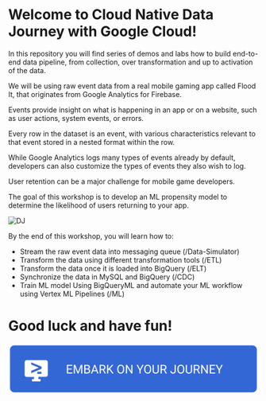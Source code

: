 # Welcome to Cloud Native Data Journey with Google Cloud!

In this repository you will find series of demos and labs how to build end-to-end data pipeline, from collection, over transformation and up to activation of the data.

We will be using raw event data from a real mobile gaming app called Flood It, that originates from Google Analytics for Firebase.

Events provide insight on what is happening in an app or on a website, such as user actions, system events, or errors. 

Every row in the dataset is an event, with various characteristics relevant to that event stored in a nested format within the row. 

While Google Analytics logs many types of events already by default, developers can also customize the types of events they also wish to log.

User retention can be a major challenge for mobile game developers.

The goal of this workshop is to develop an ML propensity model to determine the likelihood of users returning to your app.

![DJ](./rsc/architecture.png)


By the end of this workshop, you will learn how to:

- Stream the raw event data into messaging queue (/Data-Simulator)
- Transform the data using different transformation tools (/ETL)
- Transform the data once it is loaded into BigQuery (/ELT)
- Synchronize the data in MySQL and BigQuery (/CDC)
- Train ML model Using BigQueryML and automate your ML workflow using Vertex ML Pipelines (/ML)  

# Good luck and have fun! 

[![Begin the Tutorial](.journey/journey.svg)](https://shell.cloud.google.com/cloudshell/editor?cloudshell_git_repo=https://github.com/NucleusEngineering/data-journey.git&cloudshell_tutorial=.journey/tutorial.neos.md&show=ide&cloudshell_workspace=)

